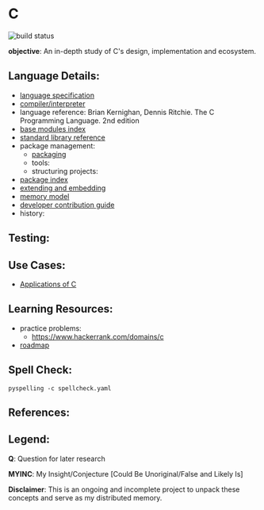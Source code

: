 # C

![build status](https://github.com/praisetompane-programming-languages/c/actions/workflows/c.yaml/badge.svg) <br>

**objective**: An in-depth study of C's design, implementation and ecosystem.

## Language Details: 
- [language specification](https://www.iso.org/standard/82075.html)
- [compiler/interpreter](https://github.com/llvm/llvm-project/tree/main/clang)
- language reference: Brian Kernighan, Dennis Ritchie. The C Programming Language. 2nd edition
- [base modules index]()
- [standard library reference]()
- package management:
    - [packaging]()
	- tools:
	- structuring projects:
- [package index]()
- [extending and embedding]()
- [memory model](src/memory_allocation/memory_model.c)
- [developer contribution guide]()
- history:

## Testing:

## Use Cases:
- [Applications of C]()

## Learning Resources:
- practice problems:
	- https://www.hackerrank.com/domains/c
- [roadmap]()

## Spell Check:

```shell
pyspelling -c spellcheck.yaml
```

## References:

## Legend:
**Q**: Question for later research

**MYINC**: My Insight/Conjecture [Could Be Unoriginal/False and Likely Is]

**Disclaimer**: This is an ongoing and incomplete project to unpack these concepts and serve as my distributed memory.
